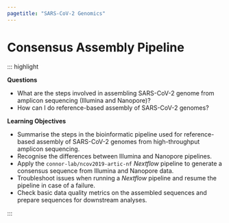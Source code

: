 ```yaml
---
pagetitle: "SARS-CoV-2 Genomics"
---
```


# Consensus Assembly Pipeline

::: highlight

**Questions**

- What are the steps involved in assembling SARS-CoV-2 genome from amplicon sequencing (Illumina and Nanopore)?
- How can I do reference-based assembly of SARS-CoV-2 genomes?

**Learning Objectives**

- Summarise the steps in the bioinformatic pipeline used for reference-based assembly of SARS-CoV-2 genomes from high-throughput amplicon sequencing.
- Recognise the differences between Illumina and Nanopore pipelines.
- Apply the `connor-lab/ncov2019-artic-nf` _Nextflow_ pipeline to generate a consensus sequence from Illumina and Nanopore data.
- Troubleshoot issues when running a _Nextflow_ pipeline and resume the pipeline in case of a failure.
- Check basic data quality metrics on the assembled sequences and prepare sequences for downstream analyses.

:::

<!--
## Nextflow Workflows

Brief intro to the concept of a bioinformatics pipeline/workflow and how it can be effectively managed with something like Nextflow. 
We will cover how to download and configure Nextflow workflows in a later session. 

To see all the options available with this pipeline, we run: 

```console
$ nextflow run ncov2019-artic-nf --help
```


## `ncov2019-artic-nf` Pipeline {.tabset}

Below, we give a brief summary of the steps involved in this pipeline, depending on whether we are using Illumina or Nanopore data.

### Illumina

Steps overview: 

- Trimming with `trim_galore` (as far as I can tell with default options)
- Mapping with `bwa mem` (default options) + `samtools sort`
- Trim primers with `ivar trim` (first remove unmapped reads with `samtools -F4`)
  - more information here: https://andersen-lab.github.io/ivar/html/manualpage.html
  - this uses a BED file with primer locations - this is downloaded from from https://github.com/artic-network/artic-ncov2019/blob/master/primer_schemes/nCoV-2019/
  - reads are retained if they are at least 30bp after clipping
  - also, a quality threshold of 20 is used for clipping
  - these defaults (30bp and quality threshold) can be adjusted with `--illuminaKeepLen` and `--illuminaQualThreshold`
  - There is an option `--allowNoprimer`, which should be set depending on the protocol used: ligation == false, tagmentation == true (default: true)
- Threshold for calling a base is 10x; we generally don't want to go lower than this

To run our pipeline, we use the following command:

```console
nextflow run ncov2019-artic-nf \
  -with-report -with-dag \
  -profile conda \
  --illumina \
  --outdir results/consensus/ \
  --prefix uk \
  --schemeVersion V3 \
  --directory data/uk_illumina/
```

### Nanopore

- Uses Artic tools, which are themselves wrappers around other tools (at least partially)
- There are two ways to run this pipeline:
  - using `nanopolish` - when starting with FAST5 files
  - using `medaka` - when starting with FASTQ files
- `medaka`
  - needs a "model" (see details [here](https://github.com/nanoporetech/medaka) - section entitled "Models")
  - files need to end in `.fastq`, not `.fastq.gz`! The pipeline simply fails saying "Couldn't detect whether your Nanopore run was barcoded or not. Use --basecalled_fastq to point to the unmodified guppy output directory.", which is rather unhelfpul.
- Threshold of 20 coverage to call a base
  - this is already a lower bound for nanopore data; below that the models used by nanopolish don't perform so well, so we really don't want to lower this threshold


Some notes about FAST5 files: 
- https://github.com/mw55309/EG_MinION_2016/blob/master/02_Data_Extraction_QC.md

To run our pipeline, we use the following command:

```console
nextflow run ncov2019-artic-nf \
  -with-report -with-dag \
  -profile conda \
  --medaka \
  --outdir results/consensus/ \
  --prefix india \
  --schemeVersion V3 \
  --directory data/india_nanopore/
```

## {.unlisted .unnumbered}

The first few arguments used are generic options for Nextflow:

- `-with-report` generates a report about the resources used at different steps in the pipeline (e.g. how long each step took to run, how much memory was used, etc.).
- `-with-dag` produces a "directed acyclic graph", which shows how the different steps of the pipeline link to each other. 
- `-profile conda` uses the _Conda_ package manager to automatically install all the necessary software used by this pipeline. 

The following arguments are specific to this pipeline:

- `--illumina` or `--medaka` indicates whether want to use the pipeline steps developed for Illumina or Nanopore data, respectively.
- `--outdir results` indicates that we want the results of the pipeline to be saved in the directory `results`.
- `--prefix run1` is a prefix that Nextflow will use to name some of the output files. This is useful if we had multiple runs in the same project and wanted to run the pipeline multiple times on each run. 
- `--schemeVersion V3` indicates the Artic primer version used when preparing the sequencing libraries. 
- `--directory data/run1` is the directory where all the data is stored. The pipeline will automatically recognise files with suffix "_1.fastq.gz" or "_2.fastq.gz" as being paired-end data.


:::exercise

In the `case_study_1` directory of our course materials, you will find data for a series of samples that were sequenced to investigate the prevalence of different SARS-CoV-2 variants in the UK between the period of May to June 2021. 

These samples were sequenced on an Illumina sequencer, to produce 300bp paired-end reads (the data given here was already pre-processed to remove illumina adapters and so the reads are in reality shorter at around 250bp).

- Using command-line tools determine how many samples we have data for.
- Assess the read quality of these samples using FastQC.
  - Output the results to a directory called `results/fastqc/`.
  - Compile the results of FastQC using MultiQC and store its results in a directory called `results/multiqc/`
  - Make a note of any samples that you worry about in terms of producing a high-quality assembly.
- Run the samples through the `ncov2019-artic-nf` Nextflow pipeline. (Note: this will take a around XX minutes to run).

Make sure you keep a record of all the relevant commands you ran in a shell script (create a directory called `scripts` to save this).

<details><summary>Answer</summary>

```console
$ ls data/run1/*_1.fastq.gz | wc -l
$ wc -l metadata.csv
```

```bash
#!/bin/bash

# make directory
mkdir -p results/fastqc
mkdir -p results/multiqc

# run FastQC on all the files
# using 8 threads in parallel since we have 8 CPUs available
fastqc -t 8 --outdir results/fastqc/ data/run1/*.fastq.gz

# run MultiQC on the output of FastQC
multiqc --outdir results/multiqc/ results/fastqc/
```

```bash
nextflow run ncov2019-artic-nf \
  -with-report -with-dag \
  -profile conda \
  --illumina \
  --outdir results \
  --prefix run1 \
  --schemeVersion V3 \
  --directory data/run1/
```

</details>

:::


## Quality Control 

Check output of the workflow in terms of QC checks. 


## Why Use a Standardised Pipeline?

- Generating consensus sequence (need to look at this in more detail): 
  - Trimming primer sequences - that's the main source of errors
- Some pipelines use the reference allele to fill in missing positions, which can lead to a false SNP in a population of samples (e.g. nanopolish when run with certain options)
- Indels are ignored in phylogeny (although small indels are called)
  - large deletions have been observed, so it's not that they do not exist
  - bioinformatically there are some challenges in calling indels (need to elaborate on this)
  - when uploading to public databases, best to use a more "standard" pipeline, because that is what is expected - in fact GISAID will automatically reject anything that has an indel against the reference (where did I get this information? We have several samples with indels, e.g. at position 11,290)


## Summary

:::highlight

**Key Points**

- one
- two

:::
-->
